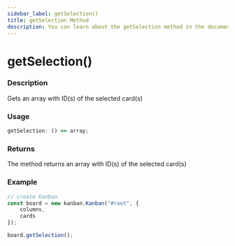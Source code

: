 ```yaml
---
sidebar_label: getSelection()
title: getSelection Method
description: You can learn about the getSelection method in the documentation of the DHTMLX JavaScript Kanban library. Browse developer guides and API reference, try out code examples and live demos, and download a free 30-day evaluation version of DHTMLX Kanban.
---
```


# getSelection()

### Description

Gets an array with ID(s) of the selected card(s)

### Usage

```js
getSelection: () => array;
```

### Returns

The method returns an array with ID(s) of the selected card(s)

### Example

```jsx {7}
// create Kanban
const board = new kanban.Kanban("#root", {
	columns,
	cards
});

board.getSelection();
```
